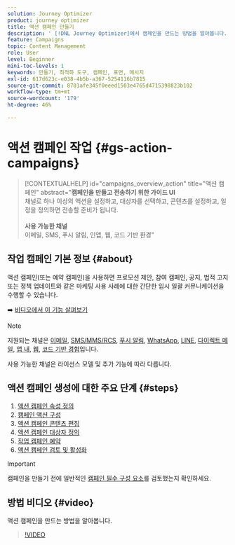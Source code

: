 ```yaml
---
solution: Journey Optimizer
product: journey optimizer
title: 액션 캠페인 만들기
description: ' [!DNL Journey Optimizer]에서 캠페인을 만드는 방법을 알아봅니다.'
feature: Campaigns
topic: Content Management
role: User
level: Beginner
mini-toc-levels: 1
keywords: 만들기, 최적화 도구, 캠페인, 표면, 메시지
exl-id: 617d623c-e038-4b5b-a367-5254116b7815
source-git-commit: 8701afe345f0eeed1503e4765d4715398823b102
workflow-type: tm+mt
source-wordcount: '179'
ht-degree: 46%

---
```



# 액션 캠페인 작업 {#gs-action-campaigns}

>[!CONTEXTUALHELP]
>id="campaigns_overview_action"
>title="액션 캠페인"
>abstract="**캠페인을 만들고 전송하기 위한 가이드 UI**<br/>&#x200B;채널로 하나 이상의 액션을 설정하고, 대상자를 선택하고, 콘텐츠를 설정하고, 일정을 정의하면 전송할 준비가 됩니다.<br/><br/>**사용 가능한 채널**<br/>&#x200B;이메일, SMS, 푸시 알림, 인앱, 웹, 코드 기반 환경"

## 작업 캠페인 기본 정보 {#about}

액션 캠페인(또는 예약 캠페인)을 사용하면 프로모션 제안, 참여 캠페인, 공지, 법적 고지 또는 정책 업데이트와 같은 마케팅 사용 사례에 대한 간단한 임시 일괄 커뮤니케이션을 수행할 수 있습니다.

➡️ [비디오에서 이 기능 살펴보기](#video)


>[!NOTE]
>
>지원되는 채널은 [이메일](../email/get-started-email.md), [SMS/MMS/RCS](../sms/get-started-sms.md), [푸시 알림](../push/get-started-push.md), [WhatsApp](../whatsapp/get-started-whatsapp.md), [LINE](../line/get-started-line.md), [다이렉트 메일](../direct-mail/get-started-direct-mail.md), [앱 내](../in-app/get-started-in-app.md), [웹](../web/get-started-web.md), [코드 기반 경험](../code-based/get-started-code-based.md)입니다.
>
>사용 가능한 채널은 라이선스 모델 및 추가 기능에 따라 다릅니다.

## 액션 캠페인 생성에 대한 주요 단계 {#steps}

1. [액션 캠페인 속성 정의](campaign-properties.md)
1. [캠페인 액션 구성](campaign-action.md)
1. [액션 캠페인 콘텐츠 편집](campaign-content.md)
1. [액션 캠페인 대상자 정의](campaign-audience.md)
1. [작업 캠페인 예약](campaign-schedule.md)
1. [액션 캠페인 검토 및 활성화](review-activate-campaign.md)

>[!IMPORTANT]
>
>캠페인을 만들기 전에 일반적인 [캠페인 필수 구성 요소](../campaigns/get-started-with-campaigns.md#prerequisites)를 검토했는지 확인하세요.

## 방법 비디오 {#video}

액션 캠페인을 만드는 방법을 알아봅니다.

>[!VIDEO](https://video.tv.adobe.com/v/3412406?quality=12&captions=kor)
